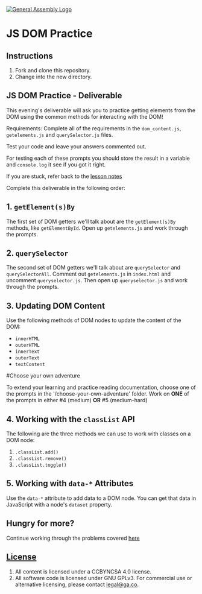 [![General Assembly Logo](https://camo.githubusercontent.com/1a91b05b8f4d44b5bbfb83abac2b0996d8e26c92/687474703a2f2f692e696d6775722e636f6d2f6b6538555354712e706e67)](https://generalassemb.ly/education/web-development-immersive)

# JS DOM Practice

## Instructions

1. Fork and clone this repository.
1. Change into the new directory.

## JS DOM Practice - Deliverable

This evening's deliverable will ask you to practice getting elements from the DOM using the common methods for interacting
with the DOM!

Requirements: 
Complete all of the requirements in the `dom_content.js`, `getelements.js` and `querySelector.js` files. 

Test your code and leave your answers commented out. 

For testing each of these prompts you should store the result in a variable and `console.log` it see if you got it right.

If you are stuck, refer back to the [lesson notes](https://git.generalassemb.ly/seir-1213-staging/js-dom)

Complete this deliverable in the following order: 

## 1. `getElement(s)By`

The first set of DOM getters we'll talk about are the `getElement(s)By` methods,
like `getElementById`. Open up `getelements.js` and work through the prompts.

## 2. `querySelector`

The second set of DOM getters we'll talk about are `querySelector` and
`querySelectorAll`. Comment out `getelements.js` in `index.html` and uncomment
`queryselector.js`. Then open up `queryselector.js` and work through the
prompts.

## 3. Updating DOM Content

Use the following methods of DOM nodes to update the content of the DOM:

* `innerHTML`
* `outerHTML`
* `innerText`
* `outerText`
* `textContent`

#Choose your own adventure

To extend your learning and practice reading documentation, choose one of the prompts in the '/choose-your-own-adventure' folder.
Work on __ONE__ of the prompts in either #4 (medium) __OR__ #5 (medium-hard)

## 4. Working with the `classList` API

The following are the three methods we can use to work with classes on a DOM
node:

1. `.classList.add()`
1. `.classList.remove()`
1. `.classList.toggle()`

## 5. Working with `data-*` Attributes

Use the `data-*` attribute to add data to a DOM node. You can get that data in
JavaScript with a node's `dataset` property.

## Hungry for more? 
Continue working through the problems covered [here](https://git.generalassemb.ly/seir-1213/dom-fundamentals-review)

## [License](LICENSE)

1.  All content is licensed under a CC­BY­NC­SA 4.0 license.
1.  All software code is licensed under GNU GPLv3. For commercial use or
    alternative licensing, please contact legal@ga.co.
